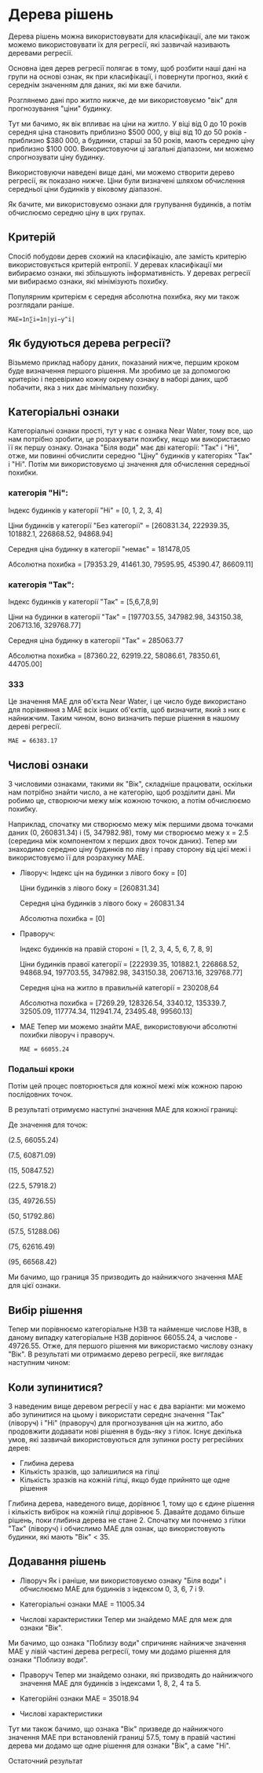 # Дерева рішень

Дерева рішень можна використовувати для класифікації, але ми також можемо використовувати їх для регресії, які зазвичай називають деревами регресії. 

Основна ідея дерев регресії полягає в тому, щоб розбити наші дані на групи на основі ознак, як при класифікації, і повернути прогноз, який є середнім значенням для даних, які ми вже бачили. 

Розглянемо дані про житло нижче, де ми використовуємо "вік" для прогнозування "ціни" будинку. 
    

Тут ми бачимо, як вік впливає на ціни на житло. У віці від 0 до 10 років середня ціна становить приблизно $500 000, у віці від 10 до 50 років - приблизно $380 000, а будинки, старші за 50 років, мають середню ціну приблизно $100 000. Використовуючи ці загальні діапазони, ми можемо спрогнозувати ціну будинку. 


Використовуючи наведені вище дані, ми можемо створити дерево регресії, як показано нижче. Ціни були визначені шляхом обчислення середньої ціни будинків у віковому діапазоні. 


Як бачите, ми використовуємо ознаки для групування будинків, а потім обчислюємо середню ціну в цих групах. 


## Критерій 
Спосіб побудови дерев схожий на класифікацію, але замість критерію використовується критерій ентропії. У деревах класифікації ми вибираємо ознаки, які збільшують інформативність. У деревах регресії ми вибираємо ознаки, які мінімізують похибку. 

Популярним критерієм є середня абсолютна похибка, яку ми також розглядали раніше.

`MAE=1n∑i=1n|yi−y^i|`

## Як будуються дерева регресії? 
Візьмемо приклад набору даних, показаний нижче, першим кроком буде визначення першого рішення. Ми зробимо це за допомогою критерію і перевіримо кожну окрему ознаку в наборі даних, щоб побачити, яка з них дає мінімальну похибку. 


## Категоріальні ознаки 
Категоріальні ознаки прості, тут у нас є ознака Near Water, тому все, що нам потрібно зробити, це розрахувати похибку, якщо ми використаємо її як першу ознаку. Ознака "Біля води" має дві категорії: "Так" і "Ні", отже, ми повинні обчислити середню "Ціну" будинків у категоріях "Так" і "Ні". Потім ми використовуємо ці значення для обчислення середньої похибки. 

### категорія "Ні":
Індекс будинків у категорії "Ні" = [0, 1, 2, 3, 4]

Ціни будинків у категорії "Без категорії" = [260831.34, 222939.35, 101882.1, 226868.52, 94868.94] 

Середня ціна будинку в категорії "немає" = 181478,05

Абсолютна похибка = [79353.29, 41461.30, 79595.95, 45390.47, 86609.11] 

### категорія "Так":
Індекс будинків у категорії "Так" = [5,6,7,8,9]

Ціни на будинки в категорії "Так" = [197703.55, 347982.98, 343150.38, 206713.16, 329768.77] 

Середня ціна будинку в категорії "Так" = 285063.77

Абсолютна похибка = [87360.22, 62919.22, 58086.61, 78350.61, 44705.00] 

### ЗЗЗ 
Це значення MAE для об'єкта Near Water, і це число буде використано для порівняння з MAE всіх інших об'єктів, щоб визначити, який з них є найнижчим. Таким чином, воно визначить перше рішення в нашому дереві регресії. 

`MAE = 66383.17`

## Числові ознаки 
З числовими ознаками, такими як "Вік", складніше працювати, оскільки нам потрібно знайти число, а не категорію, щоб розділити дані. Ми робимо це, створюючи межу між кожною точкою, а потім обчислюємо похибку. 

Наприклад, спочатку ми створюємо межу між першими двома точками даних (0, 260831.34) і (5, 347982.98), тому ми створюємо межу x = 2.5 (середина між компонентом x перших двох точок даних). Тепер ми знаходимо середню ціну будинків по ліву і праву сторону від цієї межі і використовуємо її для розрахунку MAE. 



- Ліворуч:
  Індекс цін на будинки з лівого боку = [0]

  Ціни будинків з лівого боку = [260831.34] 

  Середня ціна будинків з лівого боку = 260831.34 

  Абсолютна похибка = [0]

- Праворуч:
  
  Індекс будинків на правій стороні = [1, 2, 3, 4, 5, 6, 7, 8, 9]

  Ціни будинків правої категорії = [222939.35, 101882.1, 226868.52, 94868.94, 197703.55, 347982.98, 343150.38, 206713.16, 329768.77] 

  Середня ціна на житло в правильній категорії = 230208,64

  Абсолютна похибка = [7269.29, 128326.54, 3340.12, 135339.7, 32505.09, 117774.34, 112941.74, 23495.48, 99560.13] 

- MAE 
  Тепер ми можемо знайти MAE, використовуючи абсолютні похибки ліворуч і праворуч. 

  `MAE = 66055.24`

### Подальші кроки 
Потім цей процес повторюється для кожної межі між кожною парою послідовних точок. 


В результаті отримуємо наступні значення MAE для кожної границі: 


Де значення для точок:

(2.5, 66055.24)

(7.5, 60871.09)

(15, 50847.52)

(22.5, 57918.2)

(35, 49726.55)

(50, 51792.86)

(57.5, 51288.06)

(75, 62616.49)

(95, 66568.42)

Ми бачимо, що границя 35 призводить до найнижчого значення MAE для цієї ознаки. 

## Вибір рішення 
Тепер ми порівнюємо категоріальне НЗВ та найменше числове НЗВ, в даному випадку категоріальне НЗВ дорівнює 66055.24, а числове - 49726.55. Отже, для першого рішення ми використаємо числову ознаку "Вік". В результаті ми отримаємо дерево регресії, яке виглядає наступним чином: 

 


## Коли зупинитися? 
З наведеним вище деревом регресії у нас є два варіанти: ми можемо або зупинитися на цьому і використати середнє значення "Так" (ліворуч) і "Ні" (праворуч) для прогнозування цін на житло, або продовжити додавати нові рішення в будь-яку з гілок. Існує декілька умов, які зазвичай використовуються для зупинки росту регресійних дерев: 

- Глибина дерева
- Кількість зразків, що залишилися на гілці
- Кількість зразків на кожній гілці, якщо буде прийнято ще одне рішення 

Глибина дерева, наведеного вище, дорівнює 1, тому що є єдине рішення і кількість вибірок на кожній гілці дорівнює 5. Давайте додамо більше рішень, поки глибина дерева не стане 2. Спочатку ми почнемо з гілки "Так" (ліворуч) і обчислимо MAE для ознак, що використовують будинки, які мають "Вік" < 35.

## Додавання рішень
- Ліворуч
Як і раніше, ми використовуємо ознаку "Біля води" і обчислюємо MAE для будинків з індексом 0, 3, 6, 7 і 9.

- Категоріальні ознаки
MAE = 11005.34

- Числові характеристики
Тепер ми знайдемо MAE для меж для ознаки "Вік".


Ми бачимо, що ознака "Поблизу води" спричиняє найнижче значення MAE у лівій частині дерева регресії, тому ми додамо рішення для ознаки "Поблизу води".

- Праворуч
Тепер ми знайдемо ознаки, які призводять до найнижчого значення MAE для будинків з індексами 1, 8, 2, 4 та 5.

- Категорійні ознаки
MAE = 35018.94

- Числові характеристики

Тут ми також бачимо, що ознака "Вік" призведе до найнижчого значення MAE при встановленій границі 57.5, тому в правій частині дерева ми додамо ще одне рішення для ознаки "Вік", а саме "Ні".

Остаточний результат

